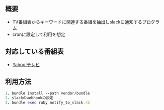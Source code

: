 ## 概要
- TV番組表からキーワードに関連する番組を抽出しslackに通知するプログラム
- cronに設定して利用を想定

## 対応している番組表
- [Yahoo!テレビ](https://tv.yahoo.co.jp/)

## 利用方法
```rb
1. bundle install --path vendor/bundle
2. slackのwebhookの設定
3. bundle exec ruby notify_to_slack.rb
```

